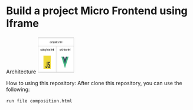 # Build a project Micro Frontend using Iframe

Architecture
<img src="/public/iframe.png" alt="MarineGEO circle logo" style="height: 100px; width:100px;"/>

How to using this repository:
After clone this repository, you can use the following:

```
run file composition.html
```
